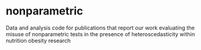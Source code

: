 # nonparametric
Data and analysis code for publications that report our work evaluating the misuse of nonparametric tests in the presence of heteroscedasticity within nutrition obesity research
